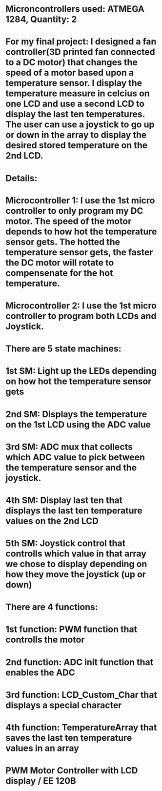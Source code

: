 # Microncontrollers used: ATMEGA 1284, Quantity: 2
# For my final project: I designed a fan controller(3D printed fan connected to a DC motor) that changes the speed of a motor based upon a temperature sensor. I display the temperature measure in celcius on one LCD and use a second LCD to display the last ten temperatures. The user can use a joystick to go up or down in the array to display the desired stored temperature on the 2nd LCD. 
# Details: 
# Microcontroller 1: I use the 1st micro controller to only program my DC motor. The speed of the motor depends to how hot the temperature sensor gets. The hotted the temperature sensor gets, the faster the DC motor will rotate to compensenate for the hot temperature. 
# Microcontroller 2: I use the 1st micro controller to program both LCDs and Joystick.

# There are 5 state machines: 

# 1st SM: Light up the LEDs depending on how hot the temperature sensor gets
# 2nd SM: Displays the temperature on the 1st LCD using the ADC value 
# 3rd SM: ADC mux that collects which ADC value to pick between the temperature sensor and the joystick.
# 4th SM: Display last ten that displays the last ten temperature values on the 2nd LCD
# 5th SM: Joystick control that controlls which value in that array we chose to display depending on how they move the joystick (up or down)

# There are 4 functions:
# 1st function: PWM function that controlls the motor
# 2nd function: ADC init function that enables the ADC 
# 3rd function: LCD_Custom_Char that displays a special character
# 4th function: TemperatureArray that saves the last ten temperature values in an array

# PWM Motor Controller with LCD display / EE 120B
